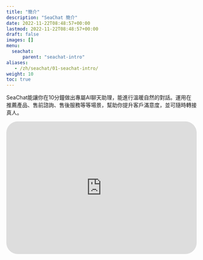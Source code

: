 ```yaml
---
title: "簡介"
description: "SeaChat 簡介"
date: 2022-11-22T08:48:57+00:00
lastmod: 2022-11-22T08:48:57+00:00
draft: false
images: []
menu:
  seachat:
      parent: "seachat-intro"
aliases:
   - /zh/seachat/01-seachat-intro/
weight: 10
toc: true
---
```


SeaChat能讓你在10分鐘做出專屬AI聊天助理，能進行溫暖自然的對話。運用在推薦產品、售前諮詢、售後服務等等場景，幫助你提升客戶滿意度，並可隨時轉接真人。


   <iframe width="100%" height="350px" src="https://www.youtube.com/embed/?listType=playlist&list=PL8K7_LTqly449uOg_uBWOPfFyL1fJRjkE&index=19" title="YouTube video player" frameborder="0" allow="accelerometer; autoplay; clipboard-write; encrypted-media; gyroscope; picture-in-picture" allowfullscreen style="border-radius: 30px;"></iframe>
